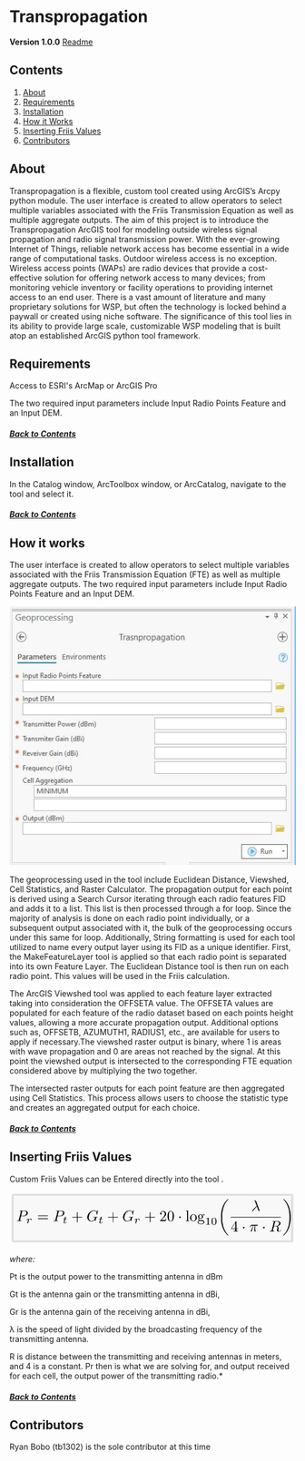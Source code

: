 # Transpropagation
**Version 1.0.0**
[Readme](README.html)
## Contents
1. [About](#About)
2. [Requirements](#Requirements)
3. [Installation](#Installation)
4. [How it Works](#How-it-works)
5. [Inserting Friis Values](#Inserting-Friis-Values)
6. [Contributors](#Contributors)


## About
Transpropagation is a flexible, custom tool created using ArcGIS’s Arcpy python module. The user interface is created to allow operators to select multiple variables associated with the Friis Transmission Equation as well as multiple aggregate outputs. The aim of this project is to introduce the Transpropagation ArcGIS tool for modeling outside wireless signal propagation and radio signal transmission power. With the ever-growing Internet of Things, reliable network access has become essential in a wide range of computational tasks. Outdoor wireless access is no exception. Wireless access points (WAPs) are radio devices that provide a cost-effective solution for offering network access to many devices; from monitoring vehicle inventory or facility operations to providing internet access to an end user. There is a vast amount of literature and many proprietary solutions for WSP, but often the technology is locked behind a paywall or created using niche software. The significance of this tool lies in its ability to provide large scale, customizable WSP modeling that is built atop an established ArcGIS python tool framework. 

## Requirements
Access to ESRI's ArcMap or ArcGIS Pro

The two required input parameters include Input Radio Points Feature and an Input DEM.
##### [Back to Contents](#contents)

## Installation
In the Catalog window, ArcToolbox window, or ArcCatalog, navigate to the tool and select it.
##### [Back to Contents](#contents)

## How it works
The user interface is created to allow operators to select multiple variables associated with the Friis Transmission Equation (FTE) as well as multiple aggregate outputs. The two required input parameters include Input Radio Points Feature and an Input DEM. 

![UI](UI.JPG)

The geoprocessing used in the tool include Euclidean Distance, Viewshed, Cell Statistics, and Raster Calculator. The propagation output for each point is derived using a Search Cursor iterating through each radio features FID and adds it to a list. This list is then processed through a for loop. Since the majority of analysis is done on each radio point individually, or a subsequent output associated with it, the bulk of the geoprocessing occurs under this same for loop. Additionally, String formatting is used for each tool utilized to name every output layer using its FID as a unique identifier. First, the MakeFeatureLayer tool is applied so that each radio point is separated into its own Feature Layer. The Euclidean Distance tool is then run on each radio point. This values will be used in the Friis calculation. 

The ArcGIS Viewshed tool was applied to each feature layer extracted taking into consideration the OFFSETA value. The OFFSETA values are populated for each feature of the radio dataset based on each points height values, allowing a more accurate propagation output. Additional options such as, OFFSETB, AZUMUTH1, RADIUS1, etc., are available for users to apply if necessary.The viewshed raster output is binary, where 1 is areas with wave propagation and 0 are areas not reached by the signal. At this point the viewshed output is intersected to the corresponding FTE equation considered above by multiplying the two together. 

The intersected raster outputs for each point feature are then aggregated using Cell Statistics. This process allows users to choose the statistic type and creates an aggregated output for each choice. 


##### [Back to Contents](#contents)

## Inserting Friis Values

Custom Friis Values can be Entered directly into the tool . 


![img_2](img_2.png)

*where:* 

Pt is the output power to the transmitting antenna in dBm 

Gt is the antenna gain or the transmitting antenna in dBi, 

Gr is the antenna gain of the receiving antenna in dBi, 

λ is the speed of light divided by the broadcasting frequency of the transmitting antenna.

R is distance between the transmitting and receiving antennas in meters, and 4 is a constant. Pr then is what we are solving for, and output received for each cell, the output power of the transmitting radio.*

##### [Back to Contents](#contents)


## Contributors
Ryan Bobo (tb1302) is the sole contributor at this time